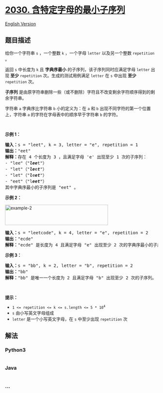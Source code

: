 # [2030. 含特定字母的最小子序列](https://leetcode-cn.com/problems/smallest-k-length-subsequence-with-occurrences-of-a-letter)

[English Version](/solution/2000-2099/2030.Smallest%20K-Length%20Subsequence%20With%20Occurrences%20of%20a%20Letter/README_EN.md)

## 题目描述

<!-- 这里写题目描述 -->

<p>给你一个字符串 <code>s</code> ，一个整数 <code>k</code> ，一个字母 <code>letter</code> 以及另一个整数 <code>repetition</code> 。</p>

<p>返回 <code>s</code> 中长度为 <code>k</code> 且 <strong>字典序最小</strong> 的子序列，该子序列同时应满足字母 <code>letter</code> 出现<strong> 至少</strong> <code>repetition</code> 次。生成的测试用例满足 <code>letter</code> 在 <code>s</code> 中出现 <strong>至少</strong> <code>repetition</code> 次。</p>

<p><strong>子序列</strong> 是由原字符串删除一些（或不删除）字符且不改变剩余字符顺序得到的剩余字符串。</p>

<p>字符串 <code>a</code> 字典序比字符串 <code>b</code> 小的定义为：在 <code>a</code> 和 <code>b</code> 出现不同字符的第一个位置上，字符串 <code>a</code> 的字符在字母表中的顺序早于字符串 <code>b</code>&nbsp;的字符。</p>

<p>&nbsp;</p>

<p><strong>示例 1：</strong></p>

<pre>
<strong>输入：</strong>s = "leet", k = 3, letter = "e", repetition = 1
<strong>输出：</strong>"eet"
<strong>解释：</strong>存在 4 个长度为 3 ，且满足字母 'e' 出现至少 1 次的子序列：
- "lee"（"<em><strong>lee</strong></em>t"）
- "let"（"<em><strong>le</strong></em>e<em><strong>t</strong></em>"）
- "let"（"<em><strong>l</strong></em>e<em><strong>et</strong></em>"）
- "eet"（"l<em><strong>eet</strong></em>"）
其中字典序最小的子序列是 "eet" 。
</pre>

<p><strong>示例 2：</strong></p>

<p><img alt="example-2" src="https://cdn.jsdelivr.net/gh/doocs/leetcode@main/solution/2000-2099/2030.Smallest%20K-Length%20Subsequence%20With%20Occurrences%20of%20a%20Letter/images/smallest-k-length-subsequence.png" style="width: 339px; height: 67px;" /></p>

<pre>
<strong>输入：</strong>s = "leetcode", k = 4, letter = "e", repetition = 2
<strong>输出：</strong>"ecde"
<strong>解释：</strong>"ecde" 是长度为 4 且满足字母 "e" 出现至少 2 次的字典序最小的子序列。
</pre>

<p><strong>示例 3：</strong></p>

<pre>
<strong>输入：</strong>s = "bb", k = 2, letter = "b", repetition = 2
<strong>输出：</strong>"bb"
<strong>解释：</strong>"bb" 是唯一一个长度为 2 且满足字母 "b" 出现至少 2 次的子序列。
</pre>

<p>&nbsp;</p>

<p><strong>提示：</strong></p>

<ul>
	<li><code>1 &lt;= repetition &lt;= k &lt;= s.length &lt;= 5 * 10<sup>4</sup></code></li>
	<li><code>s</code> 由小写英文字母组成</li>
	<li><code>letter</code> 是一个小写英文字母，在 <code>s</code>&nbsp;中至少出现 <code>repetition</code> 次</li>
</ul>

## 解法

<!-- 这里可写通用的实现逻辑 -->

<!-- tabs:start -->

### **Python3**

<!-- 这里可写当前语言的特殊实现逻辑 -->

```python

```

### **Java**

<!-- 这里可写当前语言的特殊实现逻辑 -->

```java

```

### **...**

```

```

<!-- tabs:end -->

